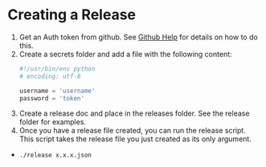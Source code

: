 # Creating a Release

1. Get an Auth token from github. See [Github Help](https://help.github.com/en/github/authenticating-to-github/creating-a-personal-access-token-for-the-command-line) for details on how to do this.
2. Create a secrets folder and add a file with the following content:
    ```python
    #!/usr/bin/env python
    # encoding: utf-8
    
    username = 'username'
    password = 'token'
    ```
3. Create a release doc and place in the releases folder. See the release folder for examples.
4. Once you have a release file created, you can run the release script. This script takes the release file you just created as its only argument.
  - `./release x.x.x.json`
